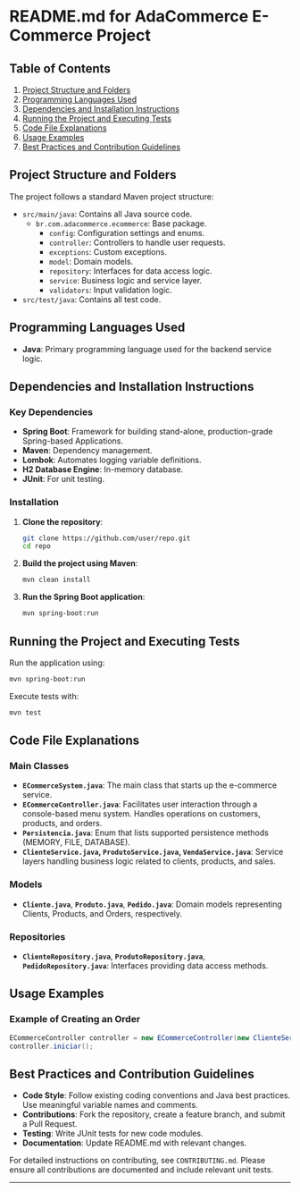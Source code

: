 # README.md for AdaCommerce E-Commerce Project

## Table of Contents
1. [Project Structure and Folders](#project-structure-and-folders)
2. [Programming Languages Used](#programming-languages-used)
3. [Dependencies and Installation Instructions](#dependencies-and-installation-instructions)
4. [Running the Project and Executing Tests](#running-the-project-and-executing-tests)
5. [Code File Explanations](#code-file-explanations)
6. [Usage Examples](#usage-examples)
7. [Best Practices and Contribution Guidelines](#best-practices-and-contribution-guidelines)

## Project Structure and Folders
The project follows a standard Maven project structure:
- `src/main/java`: Contains all Java source code.
  - `br.com.adacommerce.ecommerce`: Base package.
    - `config`: Configuration settings and enums.
    - `controller`: Controllers to handle user requests.
    - `exceptions`: Custom exceptions.
    - `model`: Domain models.
    - `repository`: Interfaces for data access logic.
    - `service`: Business logic and service layer.
    - `validators`: Input validation logic.
- `src/test/java`: Contains all test code.

## Programming Languages Used
- **Java**: Primary programming language used for the backend service logic.

## Dependencies and Installation Instructions
### Key Dependencies
- **Spring Boot**: Framework for building stand-alone, production-grade Spring-based Applications.
- **Maven**: Dependency management.
- **Lombok**: Automates logging variable definitions.
- **H2 Database Engine**: In-memory database.
- **JUnit**: For unit testing.

### Installation
1. **Clone the repository**:
    ```bash
    git clone https://github.com/user/repo.git
    cd repo
    ```
2. **Build the project using Maven**:
    ```bash
    mvn clean install
    ```
3. **Run the Spring Boot application**:
    ```bash
    mvn spring-boot:run
    ```

## Running the Project and Executing Tests
Run the application using:
```bash
mvn spring-boot:run
```
Execute tests with:
```bash
mvn test
```

## Code File Explanations
### Main Classes
- **`ECommerceSystem.java`**: The main class that starts up the e-commerce service. 
- **`ECommerceController.java`**: Facilitates user interaction through a console-based menu system. Handles operations on customers, products, and orders.
- **`Persistencia.java`**: Enum that lists supported persistence methods (MEMORY, FILE, DATABASE).
- **`ClienteService.java`, `ProdutoService.java`, `VendaService.java`**: Service layers handling business logic related to clients, products, and sales.

### Models
- **`Cliente.java`**, **`Produto.java`**, **`Pedido.java`**: Domain models representing Clients, Products, and Orders, respectively.

### Repositories
- **`ClienteRepository.java`**, **`ProdutoRepository.java`**, **`PedidoRepository.java`**: Interfaces providing data access methods.

## Usage Examples
### Example of Creating an Order
```java
ECommerceController controller = new ECommerceController(new ClienteService(), new ProdutoService(), new VendaService());
controller.iniciar();
```

## Best Practices and Contribution Guidelines
- **Code Style**: Follow existing coding conventions and Java best practices. Use meaningful variable names and comments.
- **Contributions**: Fork the repository, create a feature branch, and submit a Pull Request.
- **Testing**: Write JUnit tests for new code modules.
- **Documentation**: Update README.md with relevant changes.

For detailed instructions on contributing, see `CONTRIBUTING.md`. Please ensure all contributions are documented and include relevant unit tests.

---